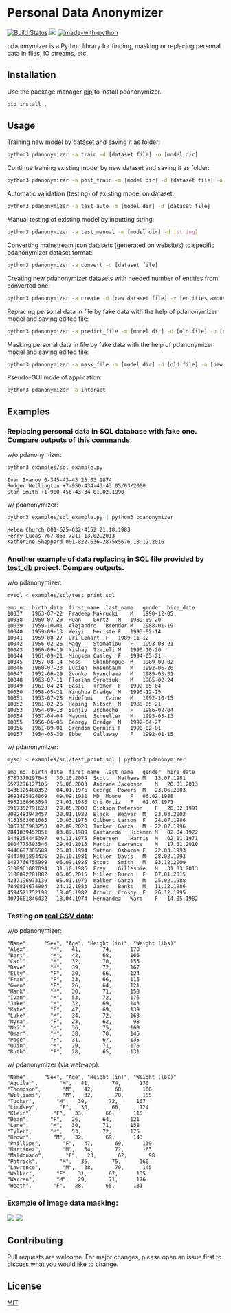 # Personal Data Anonymizer  
[![Build Status](https://github.com/ignatovskiy/PersonalDataAnonymizer/actions/workflows/code-style.yml/badge.svg)](https://github.com/ignatovskiy/PersonalDataAnonymizer/actions)
![](https://img.shields.io/github/license/ignatovskiy/PersonalDataAnonymizer)
[![made-with-python](https://img.shields.io/badge/Made%20with-Python-1f425f.svg)](https://www.python.org/)

pdanonymizer is a Python library for finding, masking or replacing personal data in files, IO streams, etc.

## Installation

Use the package manager [pip](https://pip.pypa.io/en/stable/) to install pdanonymizer.

```bash
pip install .
```

## Usage

Training new model by dataset and saving it as folder:
```bash
python3 pdanonymizer -a train -d [dataset file] -o [model dir]
```

Continue training existing model by new dataset and saving it as folder:
```bash
python3 pdanonymizer -a post_train -m [model dir] -d [dataset file] -o [model folder]
```

Automatic validation (testing) of existing model on dataset:
```bash
python3 pdanonymizer -a test_auto -m [model dir] -d [dataset file]
```

Manual testing of existing model by inputting string:
```bash
python3 pdanonymizer -a test_manual -m [model dir] -d [string]
```

Converting mainstream json datasets (generated on websites) to specific pdanonymizer dataset format:
```bash
python3 pdanonymizer -a convert -d [dataset file]
```

Creating new pdanonymizer datasets with needed number of entities from converted one:
```bash
python3 pdanonymizer -a create -d [raw dataset file] -v [entities amount] -o [new dataset file]
```

Replacing personal data in file by fake data with the help of pdanonymizer model and saving edited file:
```bash
python3 pdanonymizer -a predict_file -m [model dir] -d [old file] -o [new file]
```

Masking personal data in file by fake data with the help of pdanonymizer model and saving edited file:
```bash
python3 pdanonymizer -a mask_file -m [model dir] -d [old file] -o [new file]
```

Pseudo-GUI mode of application:
```bash
python3 pdanonymizer -a interact
```

## Examples

### Replacing personal data in SQL database with fake one. Compare outputs of this commands.
w/o pdanonymizer:
```bash
python3 examples/sql_example.py
```
```
Ivan Ivanov 0-345-43-43 25.03.1874
Rodger Wellington +7-950-434-43-43 05/03/2000
Stan Smith +1-900-456-43-34 01.02.1990
```
w/ pdanonymizer:
```bash
python3 examples/sql_example.py | python3 pdanonymizer
```
```
Helen Church 001-625-632-4152 21.10.1983
Perry Lucas 767-863-7211 13.02.2013
Katherine Sheppard 001-822-636-2875x5676 18.12.2016
```

### Another example of data replacing in SQL file provided by [test_db](https://github.com/datacharmer/test_db) project. Compare outputs.
w/o pdanonymizer:
```bash
mysql < examples/sql/test_print.sql
```
```
emp_no	birth_date	first_name	last_name	gender	hire_date
10037	1963-07-22	Pradeep	Makrucki	M	1990-12-05
10038	1960-07-20	Huan	Lortz	M	1989-09-20
10039	1959-10-01	Alejandro	Brender	M	1988-01-19
10040	1959-09-13	Weiyi	Meriste	F	1993-02-14
10041	1959-08-27	Uri	Lenart	F	1989-11-12
10042	1956-02-26	Magy	Stamatiou	F	1993-03-21
10043	1960-09-19	Yishay	Tzvieli	M	1990-10-20
10044	1961-09-21	Mingsen	Casley	F	1994-05-21
10045	1957-08-14	Moss	Shanbhogue	M	1989-09-02
10046	1960-07-23	Lucien	Rosenbaum	M	1992-06-20
10047	1952-06-29	Zvonko	Nyanchama	M	1989-03-31
10048	1963-07-11	Florian	Syrotiuk	M	1985-02-24
10049	1961-04-24	Basil	Tramer	F	1992-05-04
10050	1958-05-21	Yinghua	Dredge	M	1990-12-25
10051	1953-07-28	Hidefumi	Caine	M	1992-10-15
10052	1961-02-26	Heping	Nitsch	M	1988-05-21
10053	1954-09-13	Sanjiv	Zschoche	F	1986-02-04
10054	1957-04-04	Mayumi	Schueller	M	1995-03-13
10055	1956-06-06	Georgy	Dredge	M	1992-04-27
10056	1961-09-01	Brendon	Bernini	F	1990-02-01
10057	1954-05-30	Ebbe	Callaway	F	1992-01-15
```
w/ pdanonymizer:
```bash
mysql < examples/sql/test_print.sql | python3 pdanonymizer
```
```
emp_no	birth_date	first_name	last_name	gender	hire_date
8787379297843	30.10.2004	Scott	Mathews	M	13.07.1981
5527296127105	25.06.2003	Andrade	Jacobson	M	20.01.2013
1436125488352	04.01.1976	George	Powers	M	23.06.2003
9691495824069	09.09.1981	MD	Moore	F	06.02.1988
3952266963094	24.01.1986	Uri	Ortiz	F	02.07.1971
6917352791620	29.05.2000	Dickson	Peterson	F	20.02.1991
2082483942457	20.01.1982	Black	Weaver	M	23.03.2002
4161563061665	10.03.1973	Gilbert	Larson	F	24.07.1986
0867367983250	02.09.2020	Tucker	Garza	M	22.07.1996
2841039452051	03.09.1989	Castaneda	Hickman	M	02.04.1972
1448254445397	04.11.1975	Petersen	Harris	M	02.11.1971
0604775503546	29.01.2015	Martin	Lawrence	M	17.01.2010
9446687385589	26.01.1994	Sutton	Osborne	F	22.03.1993
0447931894436	26.10.1981	Miller	Davis	M	28.08.1993
1497766755999	06.09.1985	Stout	Smith	M	03.12.2000
5108961087094	31.10.1986	Frey	Gillespie	M	31.03.2013
5188092281882	06.05.2015	Miller	Burch	F	07.01.2015
4237196973139	05.01.1979	Walker	Garza	M	25.02.1988
7840814674904	24.12.1983	James	Banks	M	11.12.1986
4594521752198	18.05.1982	Arnold	Crosby	F	26.12.1995
4071661846432	18.04.1974	Hernandez	Ward	F	14.05.1982
```

### Testing on [real CSV data](https://people.sc.fsu.edu/~jburkardt/data/csv/biostats.csv):
w/o pdanonymizer:
```
"Name",     "Sex", "Age", "Height (in)", "Weight (lbs)"
"Alex",       "M",   41,       74,      170
"Bert",       "M",   42,       68,      166
"Carl",       "M",   32,       70,      155
"Dave",       "M",   39,       72,      167
"Elly",       "F",   30,       66,      124
"Fran",       "F",   33,       66,      115
"Gwen",       "F",   26,       64,      121
"Hank",       "M",   30,       71,      158
"Ivan",       "M",   53,       72,      175
"Jake",       "M",   32,       69,      143
"Kate",       "F",   47,       69,      139
"Luke",       "M",   34,       72,      163
"Myra",       "F",   23,       62,       98
"Neil",       "M",   36,       75,      160
"Omar",       "M",   38,       70,      145
"Page",       "F",   31,       67,      135
"Quin",       "M",   29,       71,      176
"Ruth",       "F",   28,       65,      131
```
w/ pdanonymizer (via web-app):
```
"Name",     "Sex", "Age", "Height (in)", "Weight (lbs)"
"Aguilar",       "M",   41,       74,      170
"Thompson",       "M",   42,       68,      166
"Williams",       "M",   32,       70,      155
"Tucker",       "M",   39,       72,      167
"Lindsey",       "F",   30,       66,      124
"Klein",       "F",   33,       66,      115
"Dean",       "F",   26,       64,      121
"Lane",       "M",   30,       71,      158
"Tyler",      "M",   53,       72,      175
"Brown",       "M",   32,       69,      143
"Phillips",       "F",   47,       69,      139
"Martinez",       "M",   34,       72,      163
"Maldonado",       "F",   23,       62,       98
"Patrick",       "M",   36,       75,      160
"Lawrence",       "M",   38,       70,      145
"Walker",       "F",   31,       67,      135
"Warren",       "M",   29,       71,      176
"Heath",       "F",   28,       65,      131
```

### Example of image data masking:
![](https://i.postimg.cc/PPPFMLR9/Screenshot-2021-05-06-at-03-23-53.png)
![](https://i.postimg.cc/fkHrX7BY/out-image.png)

## Contributing
Pull requests are welcome. For major changes, please open an issue first to discuss what you would like to change.


## License
[MIT](https://choosealicense.com/licenses/mit/)
